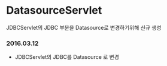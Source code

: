 # DatasourceServlet
JDBCServlet의 JDBC 부분을 Datasource로 변경하기위해 신규 생성 

### 2016.03.12
  - JDBCServlet의 JDBC를 Datasource 로 변경 
